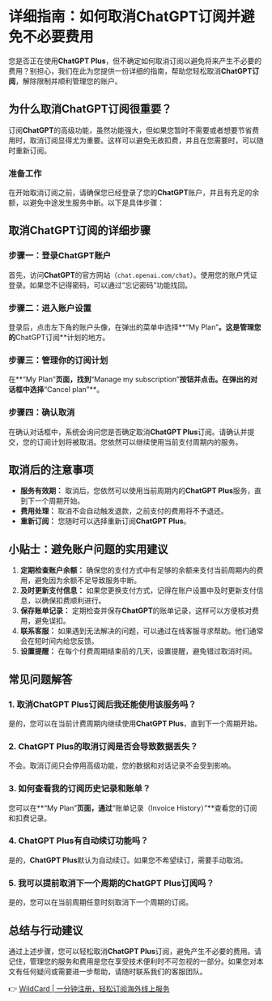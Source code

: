 # 详细指南：如何取消ChatGPT订阅并避免不必要费用

您是否正在使用**ChatGPT Plus**，但不确定如何取消订阅以避免将来产生不必要的费用？别担心，我们在此为您提供一份详细的指南，帮助您轻松取消**ChatGPT订阅**，解除限制并顺利管理您的账户。

## 为什么取消ChatGPT订阅很重要？

订阅**ChatGPT**的高级功能，虽然功能强大，但如果您暂时不需要或者想要节省费用时，取消订阅显得尤为重要。这样可以避免无故扣费，并且在您需要时，可以随时重新订阅。

### 准备工作

在开始取消订阅之前，请确保您已经登录了您的**ChatGPT**账户，并且有充足的余额，以避免中途发生服务中断。以下是具体步骤：

## 取消ChatGPT订阅的详细步骤

### 步骤一：登录ChatGPT账户

首先，访问**ChatGPT**的官方网站（`chat.openai.com/chat`）。使用您的账户凭证登录。如果您不记得密码，可以通过“忘记密码”功能找回。

### 步骤二：进入账户设置

登录后，点击左下角的账户头像，在弹出的菜单中选择**“My Plan”**。这是管理您的**ChatGPT订阅**计划的地方。

### 步骤三：管理你的订阅计划

在**“My Plan”**页面，找到**“Manage my subscription”**按钮并点击。在弹出的对话框中选择**“Cancel plan”**。

### 步骤四：确认取消

在确认对话框中，系统会询问您是否确定取消**ChatGPT Plus**订阅。请确认并提交，您的订阅计划将被取消。您依然可以继续使用当前支付周期内的服务。

## 取消后的注意事项

- **服务有效期：** 取消后，您依然可以使用当前周期内的**ChatGPT Plus**服务，直到下一个周期开始。
- **费用处理：** 取消不会自动触发退款，之前支付的费用将不予退还。
- **重新订阅：** 您随时可以选择重新订阅**ChatGPT Plus**。

## 小贴士：避免账户问题的实用建议

1. **定期检查账户余额：** 确保您的支付方式中有足够的余额来支付当前周期内的费用，避免因为余额不足导致服务中断。
2. **及时更新支付信息：** 如果您更换支付方式，记得在账户设置中及时更新支付信息，以确保扣费顺利进行。
3. **保存账单记录：** 定期检查并保存**ChatGPT**的账单记录，这样可以方便核对费用，避免误扣。
4. **联系客服：** 如果遇到无法解决的问题，可以通过在线客服寻求帮助。他们通常会在短时间内给您反馈。
5. **设置提醒：** 在每个付费周期结束前的几天，设置提醒，避免错过取消时间。

## 常见问题解答

### 1. 取消**ChatGPT Plus**订阅后我还能使用该服务吗？

是的，您可以在当前计费周期内继续使用**ChatGPT Plus**，直到下一个周期开始。

### 2. **ChatGPT Plus**的取消订阅是否会导致数据丢失？

不会。取消订阅只会停用高级功能，您的数据和对话记录不会受到影响。

### 3. 如何查看我的订阅历史记录和账单？

您可以在**“My Plan”**页面，通过**“账单记录（Invoice History）”**查看您的订阅和扣费记录。

### 4. **ChatGPT Plus**有自动续订功能吗？

是的，**ChatGPT Plus**默认为自动续订。如果您不希望续订，需要手动取消。

### 5. 我可以提前取消下一个周期的**ChatGPT Plus**订阅吗？

是的，您可以在当前周期任意时刻取消下一个周期的订阅。

## 总结与行动建议

通过上述步骤，您可以轻松取消**ChatGPT Plus**订阅，避免产生不必要的费用。请记住，管理您的服务和费用是您在享受技术便利时不可忽视的一部分。如果您对本文有任何疑问或需要进一步帮助，请随时联系我们的客服团队。

👉 [WildCard | 一分钟注册，轻松订阅海外线上服务](https://bbtdd.com/WildCard)